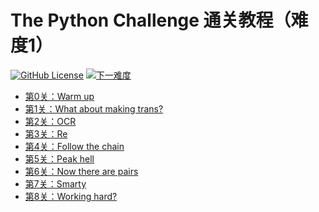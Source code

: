 # The Python Challenge 通关教程（难度1）

[![GitHub License](https://img.shields.io/github/license/Dragon1573/PyChallenge-Tips?color=important&label=Licence&style=flat-square)](https://github.com/Dragon1573/PyChallenge-Tips/blob/master/LICENSE)
[![下一难度](https://img.shields.io/badge/-下一难度-blue?style=flat-square)](../Part2)

- [第0关：Warm up](https://nbviewer.jupyter.org/github/Dragon1573/PyChallenge-Tips/blob/master/src/Part1/Quiz0.ipynb)
- [第1关：What about making trans?](https://nbviewer.jupyter.org/github/Dragon1573/PyChallenge-Tips/blob/master/src/Part1/Quiz1.ipynb)
- [第2关：OCR](https://nbviewer.jupyter.org/github/Dragon1573/PyChallenge-Tips/blob/master/src/Part1/Quiz2.ipynb)
- [第3关：Re](https://nbviewer.jupyter.org/github/Dragon1573/PyChallenge-Tips/blob/master/src/Part1/Quiz3.ipynb)
- [第4关：Follow the chain](https://nbviewer.jupyter.org/github/Dragon1573/PyChallenge-Tips/blob/master/src/Part1/Quiz4.ipynb)
- [第5关：Peak hell](https://nbviewer.jupyter.org/github/Dragon1573/PyChallenge-Tips/blob/master/src/Part1/Quiz5.ipynb)
- [第6关：Now there are pairs](https://nbviewer.jupyter.org/github/Dragon1573/PyChallenge-Tips/blob/master/src/Part1/Quiz6.ipynb)
- [第7关：Smarty](https://nbviewer.jupyter.org/github/Dragon1573/PyChallenge-Tips/blob/master/src/Part1/Quiz7.ipynb)
- [第8关：Working hard?](https://nbviewer.jupyter.org/github/Dragon1573/PyChallenge-Tips/blob/master/src/Part1/Quiz8.ipynb)
